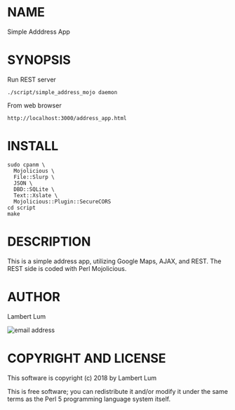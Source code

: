 # NAME

Simple Adddress App

# SYNOPSIS

Run REST server

    ./script/simple_address_mojo daemon

From web browser

    http://localhost:3000/address_app.html

# INSTALL

    sudo cpanm \
      Mojolicious \
      File::Slurp \
      JSON \
      DBD::SQLite \
      Text::Xslate \
      Mojolicious::Plugin::SecureCORS
    cd script
    make

# DESCRIPTION

This is a simple address app, utilizing Google Maps, AJAX, and REST. The REST side is coded with Perl Mojolicious.

# AUTHOR

Lambert Lum

![email address](http://sjsutech.com/small_email.png)

# COPYRIGHT AND LICENSE

This software is copyright (c) 2018 by Lambert Lum

This is free software; you can redistribute it and/or modify it under the same terms as the Perl 5 programming language system itself.
